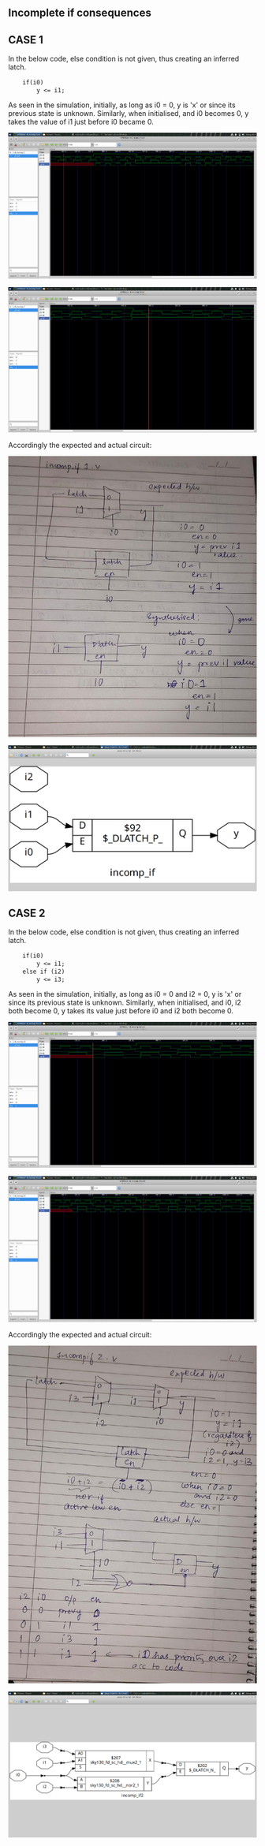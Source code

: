 ## Incomplete if consequences

## CASE 1

In the below code, else condition is not given, thus creating an inferred latch. 
```
	if(i0)
		y <= i1;
```

As seen in the simulation, initially, as long as i0 = 0, y is 'x' or since its previous state is unknown. Similarly, when initialised, and i0 becomes 0, y takes the value of i1 just before i0 became 0. 

![](images/incompif_zoom1.png)

![](images/incompif_zoom2.png)

Accordingly the expected and actual circuit:

![](images/incompif_expected_hw.jpeg)

![](images/incompif_show.png)


## CASE 2

In the below code, else condition is not given, thus creating an inferred latch. 
```
	if(i0)
		y <= i1;
	else if (i2)
		y <= i3;
```

As seen in the simulation, initially, as long as i0 = 0 and i2 = 0, y is 'x' or since its previous state is unknown. Similarly, when initialised, and i0, i2 both become 0, y takes its value just before i0 and i2 both become 0. 

![](images/incompif2_zoom1.png)

![](images/incompif2_zoom2.png)

Accordingly the expected and actual circuit:

![](images/incompif2_expected_hw.jpeg)

![](images/incompif2_show.png)
